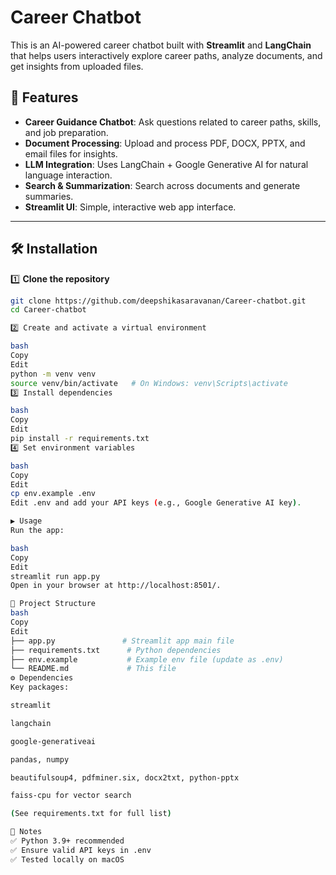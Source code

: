 # Career Chatbot

This is an AI-powered career chatbot built with **Streamlit** and **LangChain** that helps users interactively explore career paths, analyze documents, and get insights from uploaded files.

## 🚀 Features

- **Career Guidance Chatbot**: Ask questions related to career paths, skills, and job preparation.
- **Document Processing**: Upload and process PDF, DOCX, PPTX, and email files for insights.
- **LLM Integration**: Uses LangChain + Google Generative AI for natural language interaction.
- **Search & Summarization**: Search across documents and generate summaries.
- **Streamlit UI**: Simple, interactive web app interface.

---

## 🛠 Installation

1️⃣ **Clone the repository**
```bash
git clone https://github.com/deepshikasaravanan/Career-chatbot.git
cd Career-chatbot

2️⃣ Create and activate a virtual environment

bash
Copy
Edit
python -m venv venv
source venv/bin/activate   # On Windows: venv\Scripts\activate
3️⃣ Install dependencies

bash
Copy
Edit
pip install -r requirements.txt
4️⃣ Set environment variables

bash
Copy
Edit
cp env.example .env
Edit .env and add your API keys (e.g., Google Generative AI key).

▶️ Usage
Run the app:

bash
Copy
Edit
streamlit run app.py
Open in your browser at http://localhost:8501/.

📂 Project Structure
bash
Copy
Edit
├── app.py               # Streamlit app main file
├── requirements.txt      # Python dependencies
├── env.example           # Example env file (update as .env)
└── README.md             # This file
⚙ Dependencies
Key packages:

streamlit

langchain

google-generativeai

pandas, numpy

beautifulsoup4, pdfminer.six, docx2txt, python-pptx

faiss-cpu for vector search

(See requirements.txt for full list)

📌 Notes
✅ Python 3.9+ recommended
✅ Ensure valid API keys in .env
✅ Tested locally on macOS

